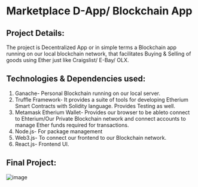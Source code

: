 # Marketplace D-App/ Blockchain App

## Project Details:

The project is Decentralized App or in simple terms a Blockchain app running on our local blockchain network, that facilitates Buying & Selling of goods using Ether just like Craigslist/ E-Bay/ OLX.

## Technologies & Dependencies used:

1) Ganache-  Personal Blockchain running on our local server.
2) Truffle Framework- It provides a suite of tools for developing Etherium Smart Contracts with Solidity language. Provides Testing as well.
3) Metamask Etherium Wallet- Provides our browser to be ableto connect to Ehterium/Our Private Blockchain network and connect accounts to manage Ether funds required for transactions.
4) Node.js- For package management
5) Web3.js- To connect our frontend to our Blockchain network.
6) React.js- Frontend UI.

## Final Project:

![image](https://user-images.githubusercontent.com/48957165/114414562-8ca21c00-9bcc-11eb-9fcf-73e6e2433ddd.png)
